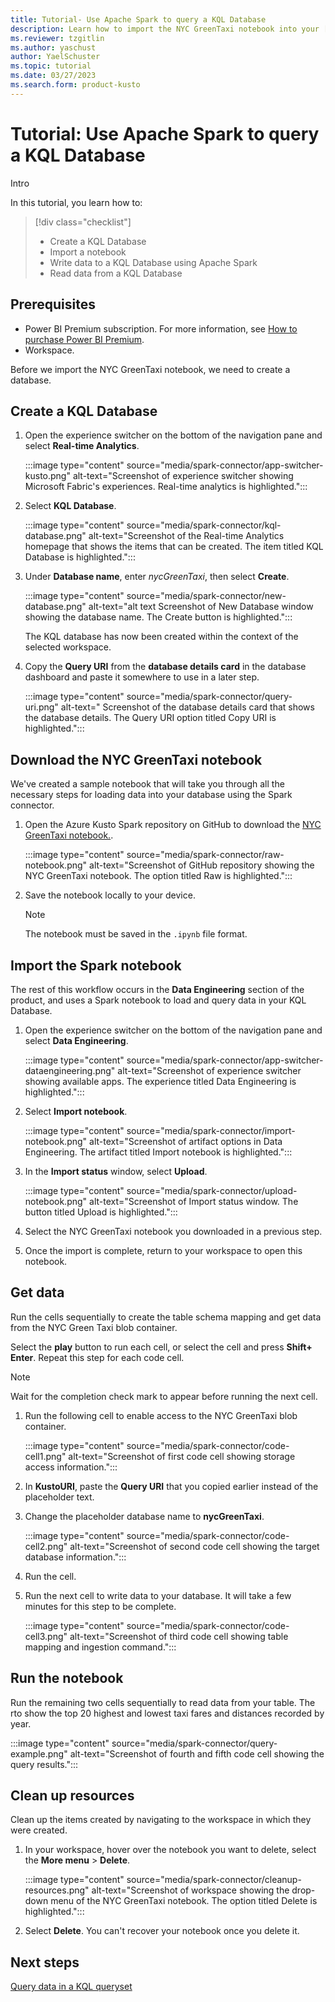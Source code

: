 ```yaml
---
title: Tutorial- Use Apache Spark to query a KQL Database
description: Learn how to import the NYC GreenTaxi notebook into your [!INCLUDE [product-name](../includes/product-name.md)] environment using A[ache Spark.
ms.reviewer: tzgitlin
ms.author: yaschust
author: YaelSchuster
ms.topic: tutorial
ms.date: 03/27/2023
ms.search.form: product-kusto
---
```


# Tutorial: Use Apache Spark to query a KQL Database

Intro

<!--The connector for Apache Spark is designed to efficiently transfer data between your KQL Database and Spark. This connector is available --->

<!--For more information, see--->

In this tutorial, you learn how to:

> [!div class="checklist"]
>
> * Create a KQL Database
> * Import a notebook
> * Write data to a KQL Database using Apache Spark
> * Read data from a KQL Database

## Prerequisites

* Power BI Premium subscription. For more information, see [How to purchase Power BI Premium](/power-bi/enterprise/service-admin-premium-purchase).
* Workspace.

Before we import the NYC GreenTaxi notebook, we need to create a database.

## Create a KQL Database

1. Open the experience switcher on the bottom of the navigation pane and select **Real-time Analytics**.

    :::image type="content" source="media/spark-connector/app-switcher-kusto.png" alt-text="Screenshot of experience switcher showing Microsoft Fabric's experiences. Real-time analytics is highlighted.":::

1. Select **KQL Database**.

   :::image type="content" source="media/spark-connector/kql-database.png" alt-text="Screenshot of the Real-time Analytics homepage that shows the items that can be created. The item titled KQL Database is highlighted.":::

1. Under **Database name**, enter *nycGreenTaxi*, then select **Create**.

    :::image type="content" source="media/spark-connector/new-database.png" alt-text="alt text Screenshot of New Database window showing the database name. The Create button is highlighted.":::

    The KQL database has now been created within the context of the selected workspace.

1. Copy the **Query URI** from the **database details card** in the database dashboard and paste it somewhere to use in a later step.

    :::image type="content" source="media/spark-connector/query-uri.png" alt-text=" Screenshot of the database details card that shows the database details. The Query URI option titled Copy URI is highlighted.":::

## Download the NYC GreenTaxi notebook

We've created a sample notebook that will take you through all the necessary steps for loading data into your database using the Spark connector.

1. Open the Azure Kusto Spark repository on GitHub to download the [NYC GreenTaxi notebook.](https://github.com/Azure/azure-kusto-spark/blob/master/samples/src/main/trident/NYC-GreenTaxi-Read-Write-Data-To-Kusto.ipynb).

    :::image type="content" source="media/spark-connector/raw-notebook.png" alt-text="Screenshot of GitHub repository showing the NYC GreenTaxi notebook. The option titled Raw is highlighted.":::

1. Save the notebook locally to your device.

    > [!NOTE]
    > The notebook must be saved in the `.ipynb` file format.

## Import the Spark notebook

The rest of this workflow occurs in the **Data Engineering** section of the product, and uses a Spark notebook to load and query data in your KQL Database.

1. Open the experience switcher on the bottom of the navigation pane and select **Data Engineering**.

    :::image type="content" source="media/spark-connector/app-switcher-dataengineering.png" alt-text="Screenshot of experience switcher showing available apps. The experience titled Data Engineering is highlighted.":::

1. Select **Import notebook**.

    :::image type="content" source="media/spark-connector/import-notebook.png" alt-text="Screenshot of artifact options in Data Engineering. The artifact titled Import notebook is highlighted.":::

1. In the **Import status** window, select **Upload**.

    :::image type="content" source="media/spark-connector/upload-notebook.png" alt-text="Screenshot of Import status window. The button titled Upload is highlighted.":::

1. Select the NYC GreenTaxi notebook you downloaded in a previous step.
1. Once the import is complete, return to your workspace to open this notebook.

## Get data

Run the cells sequentially to create the table schema mapping and get data from the NYC Green Taxi blob container.

Select the **play** button to run each cell, or select the cell and press **Shift+ Enter**. Repeat this step for each code cell.

> [!NOTE]
> Wait for the completion check mark to appear before running the next cell.

1. Run the following cell to enable access to the NYC GreenTaxi blob container.

    :::image type="content" source="media/spark-connector/code-cell1.png" alt-text="Screenshot of first code cell showing storage access information.":::

1. In **KustoURI**, paste the **Query URI** that you copied earlier instead of the placeholder text.
1. Change the placeholder database name to **nycGreenTaxi**.

    :::image type="content" source="media/spark-connector/code-cell2.png" alt-text="Screenshot of second code cell showing the target database information.":::

1. Run the cell.

1. Run the next cell to write data to your database. It will take a few minutes for this step to be complete.

    :::image type="content" source="media/spark-connector/code-cell3.png" alt-text="Screenshot of third code cell showing table mapping and ingestion command.":::

## Run the notebook

Run the remaining two cells sequentially to read data from your table. The rto show the top 20 highest and lowest taxi fares and distances recorded by year.

:::image type="content" source="media/spark-connector/query-example.png" alt-text="Screenshot of fourth and fifth code cell showing the query results.":::

## Clean up resources

Clean up the items created by navigating to the workspace in which they were created.

1. In your workspace, hover over the notebook you want to delete, select the **More menu** > **Delete**.

    :::image type="content" source="media/spark-connector/cleanup-resources.png" alt-text="Screenshot of workspace showing the drop-down menu of the NYC GreenTaxi notebook. The option titled Delete is highlighted.":::

1. Select **Delete**. You can't recover your notebook once you delete it.

## Next steps

[Query data in a KQL queryset](kusto-query-set.md)
